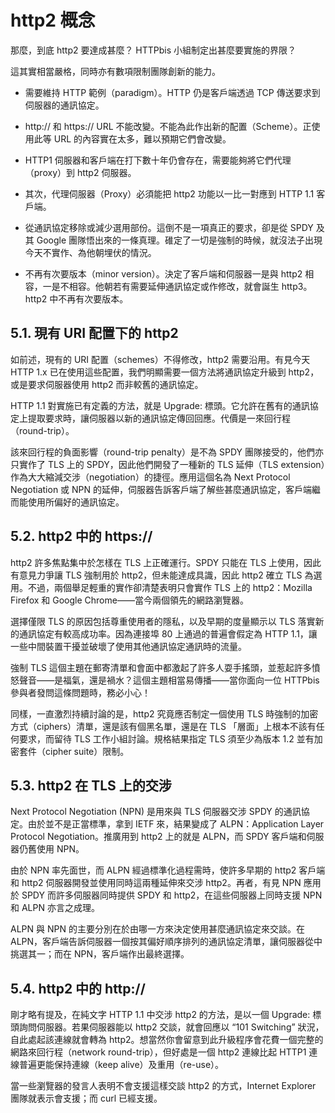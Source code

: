 # http2 概念

那麼，到底 http2 要達成甚麼？ HTTPbis 小組制定出甚麼要實施的界限？

這其實相當嚴格，同時亦有數項限制團隊創新的能力。

- 需要維持 HTTP 範例（paradigm）。HTTP 仍是客戶端透過 TCP 傳送要求到伺服器的通訊協定。

- http:// 和 https:// URL 不能改變。不能為此作出新的配置（Scheme）。正使用此等 URL 的內容實在太多，難以預期它們會改變。

- HTTP1 伺服器和客戶端在打下數十年仍會存在，需要能夠將它們代理（proxy）到 http2 伺服器。

- 其次，代理伺服器（Proxy）必須能把 http2 功能以一比一對應到 HTTP 1.1 客戶端。

- 從通訊協定移除或減少選用部份。這倒不是一項真正的要求，卻是從 SPDY 及其 Google 團隊悟出來的一條真理。碓定了一切是強制的時候，就沒法子出現今天不實作、為他朝埋伏的情況。

- 不再有次要版本（minor version）。決定了客戶端和伺服器一是與 http2 相容，一是不相容。他朝若有需要延伸通訊協定或作修改，就會誕生 http3。http2 中不再有次要版本。

## 5.1. 現有 URI 配置下的 http2

如前述，現有的 URI 配置（schemes）不得修改，http2 需要沿用。有見今天 HTTP 1.x 已在使用這些配置，我們明顯需要一個方法將通訊協定升級到 http2，或是要求伺服器使用 http2 而非較舊的通訊協定。

HTTP 1.1 對實施已有定義的方法，就是 Upgrade: 標頭。它允許在舊有的通訊協定上提取要求時，讓伺服器以新的通訊協定傳回回應。代價是一來回行程（round-trip）。

該來回行程的負面影響（round-trip penalty）是不為 SPDY 團隊接受的，他們亦只實作了 TLS 上的 SPDY，因此他們開發了一種新的 TLS 延伸（TLS extension）作為大大縮減交涉（negotiation）的捷徑。應用這個名為 Next Protocol Negotiation 或 NPN 的延伸，伺服器告訴客戶端了解些甚麼通訊協定，客戶端繼而能使用所偏好的通訊協定。

## 5.2. http2 中的 https://

http2 許多焦點集中於怎樣在 TLS 上正確運行。SPDY 只能在 TLS 上使用，因此有意見力爭讓 TLS 強制用於 http2，但未能達成具識，因此 http2 確立 TLS 為選用。不過，兩個舉足輕重的實作卻清楚表明只會實作 TLS 上的 http2：Mozilla Firefox 和 Google Chrome——當今兩個領先的網路瀏覽器。

選擇僅限 TLS 的原因包括尊重使用者的隱私，以及早期的度量顯示以 TLS 落實新的通訊協定有較高成功率。因為連接埠 80 上通過的普遍會假定為 HTTP 1.1，讓一些中間裝置干擾並破壞了使用其他通訊協定通訊時的流量。

強制 TLS 這個主題在郵寄清單和會面中都激起了許多人耍手搖頭，並惹起許多憤怒聲音——是福氣，還是禍水？這個主題相當易傳播——當你面向一位 HTTPbis 參與者發問這條問題時，務必小心！

同樣，一直激烈持續討論的是，http2 究竟應否制定一個使用 TLS 時強制的加密方式（ciphers）清單，還是該有個黑名單，還是在 TLS 「層面」上根本不該有任何要求，而留待 TLS 工作小組討論。規格結果指定 TLS 須至少為版本 1.2 並有加密套件（cipher suite）限制。

## 5.3. http2 在 TLS 上的交涉

Next Protocol Negotiation (NPN) 是用來與 TLS 伺服器交涉 SPDY 的通訊協定。由於並不是正當標準，拿到 IETF 來，結果變成了 ALPN：Application Layer Protocol Negotiation。推廣用到 http2 上的就是 ALPN，而 SPDY 客戶端和伺服器仍舊使用 NPN。

由於 NPN 率先面世，而 ALPN 經過標準化過程需時，使許多早期的 http2 客戶端和 http2 伺服器開發並使用同時這兩種延伸來交涉 http2。再者，有見 NPN 應用於 SPDY 而許多伺服器同時提供 SPDY 和 http2，在這些伺服器上同時支援 NPN 和 ALPN 亦言之成理。

ALPN 與 NPN 的主要分別在於由哪一方來決定使用甚麼通訊協定來交談。在 ALPN，客戶端告訴伺服器一個按其偏好順序排列的通訊協定清單，讓伺服器從中挑選其一；而在 NPN，客戶端作出最終選擇。

## 5.4. http2 中的 http://

剛才略有提及，在純文字 HTTP 1.1 中交涉 http2 的方法，是以一個 Upgrade: 標頭詢問伺服器。若果伺服器能以 http2 交談，就會回應以 “101 Switching” 狀況，自此處起該連線就會轉為 http2。想當然你會留意到此升級程序會花費一個完整的網路來回行程（network round-trip），但好處是一個 http2 連線比起 HTTP1 連線普遍更能保持連線（keep alive）及重用（re-use）。

當一些瀏覽器的發言人表明不會支援這樣交談 http2 的方式，Internet Explorer 團隊就表示會支援；而 curl 已經支援。
